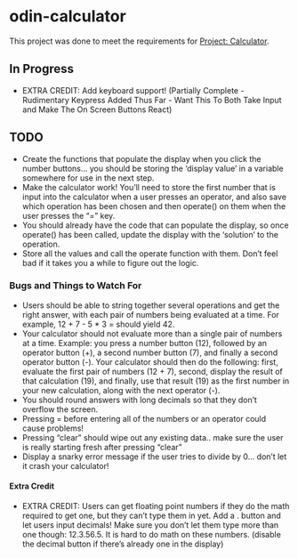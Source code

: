 # odin-calculator

This project was done to meet the requirements for [Project: Calculator](https://www.theodinproject.com/paths/foundations/courses/foundations/lessons/calculator).

## In Progress

- EXTRA CREDIT: Add keyboard support! (Partially Complete - Rudimentary Keypress Added Thus Far - Want This To Both Take Input and Make The On Screen Buttons React)

## TODO

- Create the functions that populate the display when you click the number buttons… you should be storing the ‘display value’ in a variable somewhere for use in the next step.
- Make the calculator work! You’ll need to store the first number that is input into the calculator when a user presses an operator, and also save which operation has been chosen and then operate() on them when the user presses the “=” key.
- You should already have the code that can populate the display, so once operate() has been called, update the display with the ‘solution’ to the operation.
- Store all the values and call the operate function with them. Don’t feel bad if it takes you a while to figure out the logic.

### Bugs and Things to Watch For

- Users should be able to string together several operations and get the right answer, with each pair of numbers being evaluated at a time. For example, 12 + 7 - 5 \* 3 = should yield 42.
- Your calculator should not evaluate more than a single pair of numbers at a time. Example: you press a number button (12), followed by an operator button (+), a second number button (7), and finally a second operator button (-). Your calculator should then do the following: first, evaluate the first pair of numbers (12 + 7), second, display the result of that calculation (19), and finally, use that result (19) as the first number in your new calculation, along with the next operator (-).
- You should round answers with long decimals so that they don’t overflow the screen.
- Pressing = before entering all of the numbers or an operator could cause problems!
- Pressing “clear” should wipe out any existing data.. make sure the user is really starting fresh after pressing “clear”
- Display a snarky error message if the user tries to divide by 0… don’t let it crash your calculator!

#### Extra Credit

- EXTRA CREDIT: Users can get floating point numbers if they do the math required to get one, but they can’t type them in yet. Add a . button and let users input decimals! Make sure you don’t let them type more than one though: 12.3.56.5. It is hard to do math on these numbers. (disable the decimal button if there’s already one in the display)
